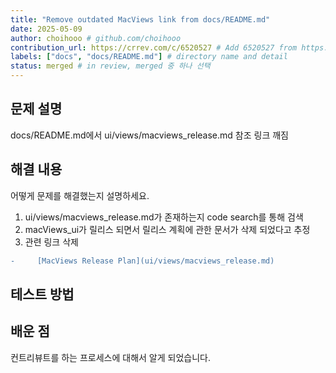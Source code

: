 ```yaml
---
title: "Remove outdated MacViews link from docs/README.md"
date: 2025-05-09
author: choihooo # github.com/choihooo
contribution_url: https://crrev.com/c/6520527 # Add 6520527 from https://chromium-review.googlesource.com/c/chromium/src/+/XXXXX
labels: ["docs", "docs/README.md"] # directory name and detail
status: merged # in review, merged 중 하나 선택
---
```


## 문제 설명

docs/README.md에서 ui/views/macviews_release.md 참조 링크 깨짐

## 해결 내용

어떻게 문제를 해결했는지 설명하세요.

1. ui/views/macviews_release.md가 존재하는지 code search를 통해 검색
2. macViews_ui가 릴리스 되면서 릴리스 계획에 관한 문서가 삭제 되었다고 추정
3. 관련 링크 삭제

```diff
-     [MacViews Release Plan](ui/views/macviews_release.md)
```

## 테스트 방법

## 배운 점

컨트리뷰트를 하는 프로세스에 대해서 알게 되었습니다.
